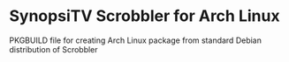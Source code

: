 # SynopsiTV Scrobbler for Arch Linux

PKGBUILD file for creating Arch Linux package from standard Debian distribution of Scrobbler
